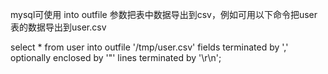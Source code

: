 





mysql可使用 into outfile 参数把表中数据导出到csv，例如可用以下命令把user表的数据导出到user.csv



select * from user into outfile '/tmp/user.csv' fields terminated by ',' optionally enclosed by '"' lines terminated by '\r\n';